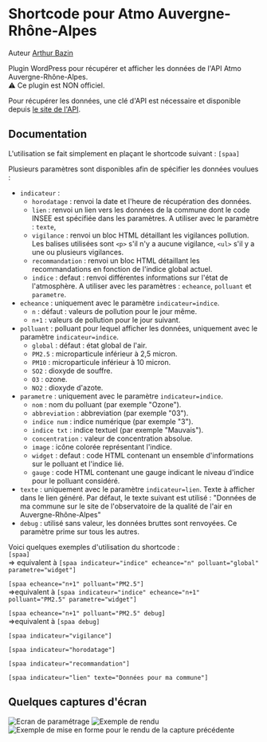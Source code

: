 # Shortcode pour Atmo Auvergne-Rhône-Alpes

Auteur [Arthur Bazin](https://www.arthurbazin.com)

Plugin WordPress pour récupérer et afficher les données de l'API Atmo Auvergne-Rhône-Alpes.  
:warning: Ce plugin est NON officiel.

Pour récupérer les données, une clé d'API est nécessaire et disponible depuis [le site de l'API](https://api.atmo-aura.fr/documentation).


## Documentation

L'utilisation se fait simplement en plaçant le shortcode suivant : ```[spaa]```

Plusieurs paramètres sont disponibles afin de spécifier les données voulues :
- `indicateur` :
  - `horodatage` : renvoi la date et l'heure de récupération des données.
  - `lien` : renvoi un lien vers les données de la commune dont le code INSEE est spécifiée dans les paramètres. A utiliser avec le paramètre : `texte`,
  - `vigilance` : renvoi un bloc HTML détaillant les vigilances pollution. Les balises utilisées sont `<p>` s'il n'y a aucune vigilance, `<ul>` s'il y a une ou plusieurs vigilances.
  - `recommandation` : renvoi un bloc HTML détaillant les recommandations en fonction de l'indice global actuel.
  - `indice` : defaut : renvoi différentes informations sur l'état de l'atmosphère. A utiliser avec les paramètres : `echeance`, `polluant` et `parametre`.
- `echeance` : uniquement avec le paramètre `indicateur=indice`.
  - `n` : défaut : valeurs de pollution pour le jour même.
  - `n+1` : valeurs de pollution pour le jour suivant.
- `polluant` : polluant pour lequel afficher les données, uniquement avec le paramètre `indicateur=indice`.
  - `global` : défaut : état global de l'air.
  - `PM2.5` : microparticule inférieur à 2,5 micron.
  - `PM10` : microparticule inférieur à 10 micron.
  - `SO2` : dioxyde de souffre.
  - `O3` : ozone.
  - `NO2` : dioxyde d'azote.
- `parametre` : uniquement avec le paramètre `indicateur=indice`.
  - `nom` : nom du polluant (par exemple "Ozone").
  - `abbreviation` : abbreviation (par exemple "03").
  - `indice num` : indice numérique (par exemple "3").
  - `indice txt` : indice textuel (par exemple "Mauvais").
  - `concentration` : valeur de concentration absolue.
  - `image` : icône colorée représentant l'indice.
  - `widget` : defaut : code HTML contenant un ensemble d'informations sur le polluant et l'indice lié.
  - `gauge` : code HTML contenant une gauge indicant le niveau d'indice pour le polluant considéré.
- `texte` : uniquement avec le paramètre `indicateur=lien`. Texte à afficher dans le lien généré. Par défaut, le texte suivant est utilisé : "Données de ma commune sur le site de l'observatoire de la qualité de l'air en Auvergne-Rhône-Alpes"
- `debug` : utilisé sans valeur, les données bruttes sont renvoyées. Ce paramètre prime sur tous les autres.

Voici quelques exemples d'utilisation du shortcode :  
```[spaa]```  
=> equivalent à ```[spaa indicateur="indice" echeance="n" polluant="global" parametre="widget"]```  

```[spaa echeance="n+1" polluant="PM2.5"]```  
=>equivalent à ```[spaa indicateur="indice" echeance="n+1" polluant="PM2.5" parametre="widget"]```  

```[spaa echeance="n+1" polluant="PM2.5" debug]```  
=>equivalent à ```[spaa debug]```  

```[spaa indicateur="vigilance"]```  

```[spaa indicateur="horodatage"]```  

```[spaa indicateur="recommandation"]```  

```[spaa indicateur="lien" texte="Données pour ma commune"]``` 


## Quelques captures d'écran

![Ecran de paramétrage](/doc/screenshot-1.png)
![Exemple de rendu](/doc/screenshot-2.png)
![Exemple de mise en forme pour le rendu de la capture précédente](/doc/screenshot-3.png)

